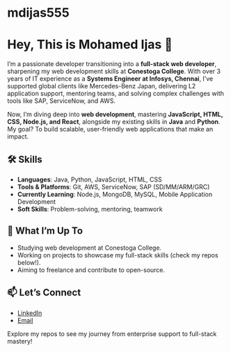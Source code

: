 # mdijas555
# Hey, This is Mohamed Ijas 👋

I’m a passionate developer transitioning into a **full-stack web developer**, sharpening my web development skills at **Conestoga College**. With over 3 years of IT experience as a **Systems Engineer at Infosys, Chennai**, I’ve supported global clients like Mercedes-Benz Japan, delivering L2 application support, mentoring teams, and solving complex challenges with tools like SAP, ServiceNow, and AWS.

Now, I’m diving deep into **web development**, mastering **JavaScript, HTML, CSS, Node.js, and React**, alongside my existing skills in **Java** and **Python**. My goal? To build scalable, user-friendly web applications that make an impact.

## 🛠 Skills
- **Languages**: Java, Python, JavaScript, HTML, CSS
- **Tools & Platforms**: Git, AWS, ServiceNow, SAP (SD/MM/ARM/GRC)
- **Currently Learning**: Node.js, MongoDB, MySQL, Mobile Application Development
- **Soft Skills**: Problem-solving, mentoring, teamwork

## 🌟 What I’m Up To
- Studying web development at Conestoga College.
- Working on projects to showcase my full-stack skills (check my repos below!).
- Aiming to freelance and contribute to open-source.

## 📫 Let’s Connect
- [LinkedIn](https://www.linkedin.com/in/mohamed-ijas)
- [Email](mailto:mdijas555@gmail.com)

Explore my repos to see my journey from enterprise support to full-stack mastery!

